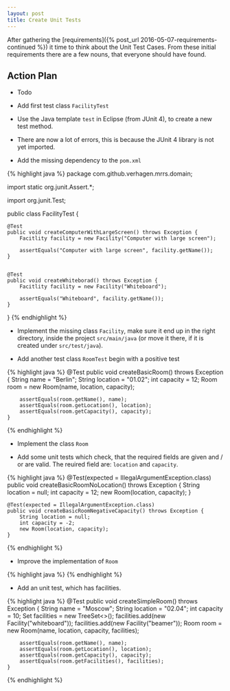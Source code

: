 ```yaml
---
layout: post
title: Create Unit Tests
---
```

After gathering the [requirements]({% post_url 2016-05-07-requirements-continued %}) it time to think about the
Unit Test Cases. From these initial requirements there are a few nouns, that everyone should have found.


## Action Plan

- Todo


- Add first test class `FacilityTest`
- Use the Java template `test` in Eclipse (from JUnit 4), to create a new test method.
- There are now a lot of errors, this is because the JUnit 4 library is not yet imported.
- Add the missing dependency to the `pom.xml`

{% highlight java %}
package com.github.verhagen.mrrs.domain;

import static org.junit.Assert.*;

import org.junit.Test;

public class FacilityTest {

    @Test
    public void createComputerWithLargeScreen() throws Exception {
        Facitlity facility = new Facility("Computer with large screen");
        
        assertEquals("Computer with large screen", facility.getName());
    }


    @Test
    public void createWhiteborad() throws Exception {
        Facitlity facility = new Facility("Whiteboard");
        
        assertEquals("Whiteboard", facility.getName());
    }

}
{% endhighlight %}

- Implement the missing class `Facility`, make sure it end up in the right directory, inside the project `src/main/java` (or move it there, if it is created under `src/test/java`).



- Add another test class `RoomTest` begin with a positive test

{% highlight java %}
    @Test
    public void createBasicRoom() throws Exception {
        String name = "Berlin";
        String location = "01.02";
        int capacity = 12;
        Room room = new Room(name, location, capacity);
        
        assertEquals(room.getName(), name);
        assertEquals(room.getLocation(), location);
        assertEquals(room.getCapacity(), capacity);
    }
{% endhighlight %}

- Implement the class `Room`

- Add some unit tests which check, that the required fields are given and / or are valid. The reuired field are: `location` and `capacity`.

{% highlight java %}
    @Test(expected = IllegalArgumentException.class)
    public void createBasicRoomNoLocation() throws Exception {
        String location = null;
        int capacity = 12;
        new Room(location, capacity);
    }

    @Test(expected = IllegalArgumentException.class)
    public void createBasicRoomNegativeCapacity() throws Exception {
        String location = null;
        int capacity = -2;
        new Room(location, capacity);
    }
{% endhighlight %}

- Improve the implementation of `Room`


{% highlight java %}
{% endhighlight %}


- Add an unit test, which has facilities.

{% highlight java %}
    @Test
    public void createSimpleRoom() throws Exception {
        String name = "Moscow";
        String location = "02.04";
        int capacity = 10;
        Set<Facility> facilities = new TreeSet<>();
        facilities.add(new Facility("whiteboard"));
        facilities.add(new Facility("beamer"));
        Room room = new Room(name, location, capacity, facilities);
        
        assertEquals(room.getName(), name);
        assertEquals(room.getLocation(), location);
        assertEquals(room.getCapacity(), capacity);
        assertEquals(room.getFacilities(), facilities);
    }
{% endhighlight %}
